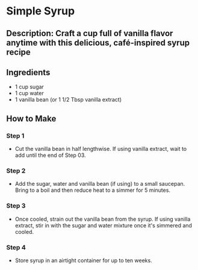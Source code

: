 # Simple Syrup

## Description: Craft a cup full of vanilla flavor anytime with this delicious, café-inspired syrup recipe

## Ingredients

- 1 cup sugar
- 1 cup water
- 1 vanilla bean (or 1 1/2 Tbsp vanilla extract)

## How to Make

### Step 1

- Cut the vanilla bean in half lengthwise. If using vanilla extract, wait to add until the end of Step 03.

### Step 2

- Add the sugar, water and vanilla bean (if using) to a small saucepan. Bring to a boil and then reduce heat to a simmer for 5 minutes.

### Step 3

- Once cooled, strain out the vanilla bean from the syrup. If using vanilla extract, stir in with the sugar and water mixture once it's simmered and cooled.

### Step 4

- Store syrup in an airtight container for up to ten weeks.
